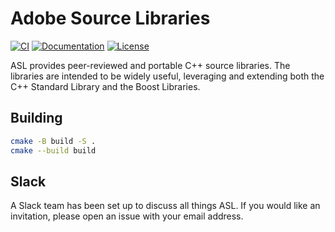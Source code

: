 # Adobe Source Libraries

[![CI][ci-badge]][ci-link]
[![Documentation][docs-badge]][docs-link]
[![License][license-badge]][license-link]

ASL provides peer-reviewed and portable C++ source libraries. The libraries are intended to be widely useful, leveraging and extending both the C++ Standard Library and the Boost Libraries.

[ci-badge]: https://github.com/stlab/adobe_source_libraries/workflows/CI/badge.svg
[ci-link]: https://github.com/stlab/adobe_source_libraries/actions/workflows/ci.yml
[docs-badge]: https://img.shields.io/badge/docs-github%20pages-blue
[docs-link]: https://stlab.github.io/adobe_source_libraries/
[license-badge]: https://img.shields.io/badge/license-BSL%201.0-blue.svg
[license-link]: https://github.com/stlab/adobe_source_libraries/blob/main/LICENSE

## Building

```bash
cmake -B build -S .
cmake --build build
```

## Slack

A Slack team has been set up to discuss all things ASL. If you would like an invitation, please open an issue with your email address.
